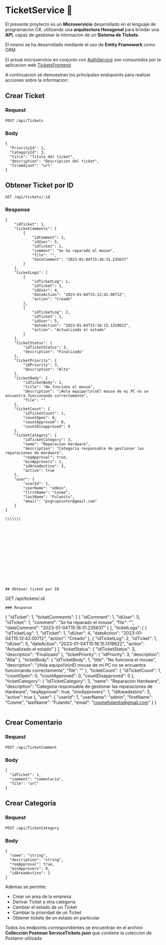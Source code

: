 # TicketService 🎫

El presente proytecto es un **Microservicio** desarrollado en el lenguaje de programacion C#, utilizando una **arquitectura Hexagonal** para brindar una **API**, capaz de gestionar la intomacion de un **Sistema de Tickets**.

El mismo se ha desarrollado mediante el uso de **Entity Framework** como ORM.

El actual microservicio en conjunto con [AuthService](https://github.com/diloretoignacio/AuthService) son consumidos por la aplicacion web [TicketsFrontend](https://github.com/diloretoignacio/TicketsFrontend)

A continuacion se demuestran los principales endopoints para realizar acciones sobre la informacion:
## Crear Ticket
### Request
```
POST /api/Tickets
```
### Body
```
{
  "PriorityId": 1,
  "CategoryId": 3,
  "title": "Titulo del ticket",
  "description": "Descripcion del ticket",
  "fileAdjunt": "url"
}
```

## Obtener Ticket por ID
```
GET /api/tickets/:id
```
### Response
```
{
    "idTicket": 1,
    "ticketComments": [
        {
            "idComment": 1,
            "idUser": 5,
            "idTicket": 1,
            "comment": "Se ha reparado el mouse",
            "file": "",
            "dateComment": "2023-01-04T15:16:31.235637"
        }
    ],
    "ticketLogs": [
        {
            "idTicketLog": 1,
            "idTicket": 1,
            "idUser": 4,
            "dateAction": "2023-01-04T15:12:42.00712",
            "action": "Creado"
        },
        {
            "idTicketLog": 2,
            "idTicket": 1,
            "idUser": 5,
            "dateAction": "2023-01-04T15:16:15.1319622",
            "action": "Actualizado el estado"
        }
    ],
    "ticketStatus": {
        "idTicketStatus": 3,
        "description": "Finalizado"
    },
    "ticketPriority": {
        "idPriority": 3,
        "description": "Alta"
    },
    "ticketBody": {
        "idTicketBody": 1,
        "title": "No funciona el mouse",
        "description": "¡Hola equipo!\n\nEl mouse de mi PC no se encuentra funcionando correctamente",
        "file": ""
    },
    "ticketCount": {
        "idTicketCount": 1,
        "countOpen": 0,
        "countApproved": 0,
        "countDisapproved": 0
    },
    "ticketCategory": {
        "idTicketCategory": 3,
        "name": "Reparacion Hardware",
        "description": "Categoria responsable de gestionar las reparaciones de Hardware",
        "reqApproval": true,
        "minApprovers": 1,
        "idAreadestino": 3,
        "active": true
    },
    "user": {
        "userId": 1,
        "userName": "admin",
        "firstName": "Cosme",
        "lastName": "Fulanito",
        "email": "psgrupointer@gmail.com"
    }
}

\\\\\\\















## Obtener ticket por ID
```
GET /api/tickets/:id
```
### Response
```
{
    "idTicket": 1,
    "ticketComments": [
        {
            "idComment": 1,
            "idUser": 5,
            "idTicket": 1,
            "comment": "Se ha reparado el mouse",
            "file": "",
            "dateComment": "2023-01-04T15:16:31.235637"
        }
    ],
    "ticketLogs": [
        {
            "idTicketLog": 1,
            "idTicket": 1,
            "idUser": 4,
            "dateAction": "2023-01-04T15:12:42.00712",
            "action": "Creado"
        },
        {
            "idTicketLog": 2,
            "idTicket": 1,
            "idUser": 5,
            "dateAction": "2023-01-04T15:16:15.1319622",
            "action": "Actualizado el estado"
        }
    ],
    "ticketStatus": {
        "idTicketStatus": 3,
        "description": "Finalizado"
    },
    "ticketPriority": {
        "idPriority": 3,
        "description": "Alta"
    },
    "ticketBody": {
        "idTicketBody": 1,
        "title": "No funciona el mouse",
        "description": "¡Hola equipo!\n\nEl mouse de mi PC no se encuentra funcionando correctamente",
        "file": ""
    },
    "ticketCount": {
        "idTicketCount": 1,
        "countOpen": 0,
        "countApproved": 0,
        "countDisapproved": 0
    },
    "ticketCategory": {
        "idTicketCategory": 3,
        "name": "Reparacion Hardware",
        "description": "Categoria responsable de gestionar las reparaciones de Hardware",
        "reqApproval": true,
        "minApprovers": 1,
        "idAreadestino": 3,
        "active": true
    },
    "user": {
        "userId": 1,
        "userName": "admin",
        "firstName": "Cosme",
        "lastName": "Fulanito",
        "email": "cosmefulanito@gmail.com"
    }
}
```
```

## Crear Comentario
### Request
```
POST /api/TicketComment
```
### Body
```
{
  "idTicket": 1,
  "comment": "comentario",
  "file": "url"
}
```



## Crear Categoria
### Request
```
POST /api/TicketCategory
```
### Body
```
{
  "name": "string",
  "description": "string",
  "reqApproval": true,
  "minApprovers": 0,
  "idAreadestino": 1
}
```

Ademas se permite:

* Crear un area de la empresa
* Derivar Ticket a otra categoria
* Cambiar el estado de un Ticket
* Cambiar la prioridad de un Ticket
* Obtener tickets de un estado en particular

Todos los endpoints correspondientes se encuentran en el archivo **Collección Postman ServiceTickets.json** que contiene la coleccion de Postamn utilizada
